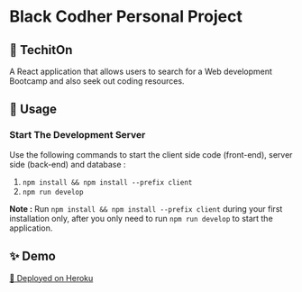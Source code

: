 # Black Codher Personal Project

 
## 🚀  TechitOn
A React application that allows users to search for a Web development Bootcamp and also seek out coding resources.

## 🔧 Usage
### Start The Development Server

Use the following commands to start the client side code (front-end), server side (back-end) and database  :

1. `npm install && npm install --prefix client`
2. `npm run develop`

**Note :** Run `npm install && npm install --prefix client` during your first installation only, after you only need to run `npm run develop` to start the application.
## ✨ Demo

[🔗 Deployed on Heroku](https://techiton.herokuapp.com/)

